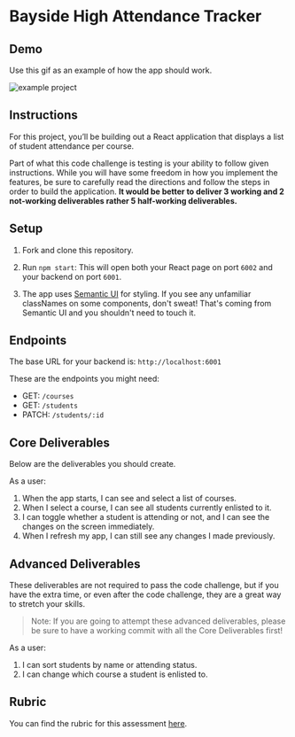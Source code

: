 # Bayside High Attendance Tracker

## Demo

Use this gif as an example of how the app should work.

![example project](public/app.gif)

## Instructions

For this project, you’ll be building out a React application that displays a list of student attendance per course.

Part of what this code challenge is testing is your ability to follow given instructions. While you will have some freedom in how you implement the features, be sure to carefully read the directions and follow the steps in order to build the application. **It would be better to deliver 3 working and 2 not-working deliverables rather 5 half-working deliverables.**

## Setup

1. Fork and clone this repository.

2. Run `npm start`: This will open both your React page on port `6002` and your backend on port `6001`.

3. The app uses [Semantic UI](https://semantic-ui.com/) for styling. If you see any unfamiliar classNames on some components, don't sweat! That's coming from Semantic UI and you shouldn't need to touch it.

## Endpoints

The base URL for your backend is: `http://localhost:6001`

These are the endpoints you might need:

- GET: `/courses`
- GET: `/students`
- PATCH: `/students/:id`

## Core Deliverables

Below are the deliverables you should create.

As a user:

1. When the app starts, I can see and select a list of courses.
2. When I select a course, I can see all students currently enlisted to it.
3. I can toggle whether a student is attending or not, and I can see the changes on the screen immediately.
4. When I refresh my app, I can still see any changes I made previously.

## Advanced Deliverables

These deliverables are not required to pass the code challenge, but if you have the extra time, or even after the code challenge, they are a great way to stretch your skills.

> Note: If you are going to attempt these advanced deliverables, please be sure to have a working commit with all the Core Deliverables first!

As a user:

1. I can sort students by name or attending status.
2. I can change which course a student is enlisted to.

## Rubric

You can find the rubric for this assessment [here](https://github.com/learn-co-curriculum/se-rubrics/blob/master/module-4.md).
